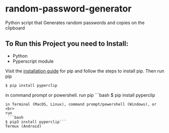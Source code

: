 # random-password-generator
Python script that Generates random passwords and copies on the clipboard

## To Run this Project you need to Install:
- Python
- Pyperscript module

Visit the [installation guide](https://pip.pypa.io/en/stable/installation/#ensurepip)
for pip and follow the steps to install pip.
Then run pip 
```bash
$ pip install pyperclip
```
 in command prompt or powershell.
run pip ```bash
$ pip install pyperclip
```
in Terminal (MacOS, Linux), command prompt/powershell (Windows), or <br>
run
 ```bash
$ pip3 install pyperclip```
Termux (Android)
